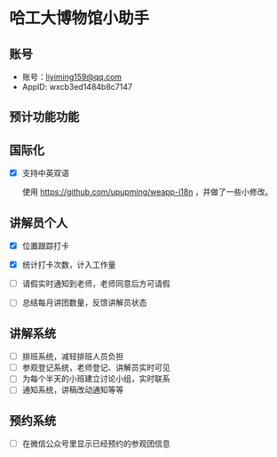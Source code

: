 # 哈工大博物馆小助手

## 账号

- 账号：liyiming159@qq.com
- AppID: wxcb3ed1484b8c7147


## 预计功能功能

## 国际化

- [x] 支持中英双语

	使用 https://github.com/upupming/weapp-i18n ，并做了一些小修改。

## 讲解员个人

- [x] 位置跟踪打卡
- [x] 统计打卡次数，计入工作量
- [ ] 请假实时通知到老师，老师同意后方可请假
- [ ] 总结每月讲团数量，反馈讲解员状态


## 讲解系统 

- [ ] 排班系统，减轻排班人员负担
- [ ] 参观登记系统，老师登记、讲解员实时可见
- [ ] 为每个半天的小班建立讨论小组，实时联系
- [ ] 通知系统，讲稿改动通知等等

## 预约系统

- [ ] 在微信公众号里显示已经预约的参观团信息
